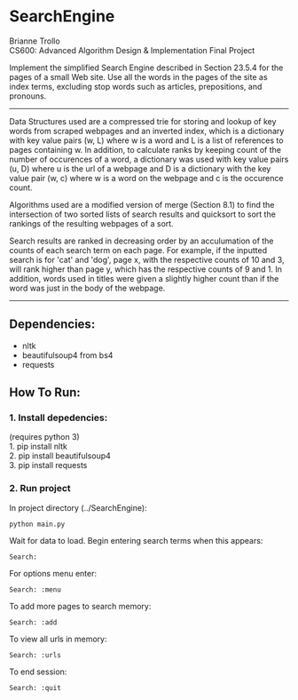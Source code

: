 # SearchEngine
Brianne Trollo  
CS600: Advanced Algorithm Design & Implementation
Final Project  

Implement the simplified Search Engine described in Section 23.5.4 for the pages of a small Web site. Use all the words in the pages of the site as index terms, excluding stop words such as articles, prepositions, and pronouns.

---

Data Structures used are a compressed trie for storing and lookup of key words from scraped webpages and an inverted index, which is a dictionary with key value pairs (w, L) where w is a word and L is a list of references to pages containing w. In addition, to calculate ranks by keeping count of the number of occurences of a word, a dictionary was used with key value pairs (u, D) where u is the url of a webpage and D is a dictionary with the key value pair (w, c) where w is a word on the webpage and c is the occurence count.

Algorithms used are a modified version of merge (Section 8.1) to find the intersection of two sorted lists of search results and quicksort to sort the rankings of the resulting webpages of a sort.

Search results are ranked in decreasing order by an acculumation of the counts of each search term on each page. For example, if the inputted search is for 'cat' and 'dog', page x, with the respective counts of 10 and 3, will rank higher than page y, which has the respective counts of 9 and 1. In addition, words used in titles were given a slightly higher count than if the word was just in the body of the webpage.

---
## Dependencies:
* nltk
* beautifulsoup4 from bs4
* requests

## How To Run:
### 1. Install depedencies:
(requires python 3)  
    1. pip install nltk  
    2. pip install beautifulsoup4  
    3. pip install requests

### 2. Run project
In project directory (../SearchEngine):
~~~
python main.py
~~~
Wait for data to load. Begin entering search terms when this appears:
~~~
Search:
~~~
For options menu enter:
~~~
Search: :menu
~~~
To add more pages to search memory:
~~~
Search: :add
~~~
To view all urls in memory:
~~~
Search: :urls
~~~
To end session:
~~~
Search: :quit
~~~
